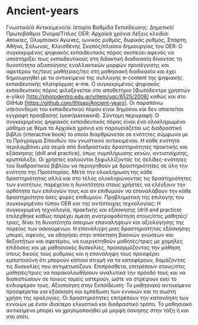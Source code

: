 # Ancient-years
Γνωστικό/ά Αντικείμενο/α: Ιστορία
Βαθμίδα Εκπαίδευσης: Δημοτικό/Πρωτοβάθμια
Όνομα/Τίτλος OER: Αρχαϊκά χρόνια
Λέξεις κλειδιά: Αποικίες, Ολυμπιακοί Αγώνες, ιωνικός ρυθμός, δωρικός ρυθμός, Σπάρτη, Αθήνα, Σόλωνας, Κλεισθένης
Σκοπός/πλαίσιο δημιουργίας του OER: Ο συγκεκριμένος ψηφιακός εκπαιδευτικός πόρος σκοπεύει αφενός να υποστηρίξει τους εκπαιδευτικούς στη διδακτική διαδικασία δίνοντας τη δυνατότητα αξιοποίησης εναλλακτικών μορφών προσέγγισης και αφετέρου τις/τους μαθήτριες/τες στη μαθησιακή διαδικασία και έχει δημιουργηθεί με τα αντικείμενα της συλλογής e-content της ψηφιακής εκπαιδευτικής πλατφόρμας e-me. Ο συγκεκριμένος ψηφιακός εκπαιδευτικός πόρος φιλοξενείται στο αποθετήριο [Φωτόδεντρο χρηστών e-yliko) [http://photodentro.edu.gr/v/item/ugc/8525/2008] καθώς και στο GitHub [https://github.com/thtsap/Ancient-years]. Οι παραπάνω υπεσύνδεμοι του εκπαιδευτικού πόρου είναι δημόσιοι και δεν απαιτείται εγγραφή πρόσβασης (user/password).
Σύντομη περιγραφή: Ο συγκεκριμένος ψηφιακός εκπαιδευτικός πόρος είναι ένα ολοκληρωμένο μάθημα με θέμα τα Αρχαϊκά χρόνια και παρουσιάζεται ως διαδραστικό βιβλίο (interactive book) το οποίο διαρθρώνεται σε ενότητες σύμφωνα με το Πρόγραμμα Σπουδών του γνωστικού αντικειμένου. Η κάθε ενότητα περιλαμβάνει μία σειρά από διαδραστικές δραστηριότητες πρακτικής και εξάσκησης (drill and practice), όπως συμπλήρωσης κενών, αντιστοίχισης, κρυπτόλεξο. Οι χρήστες καλούνται ξεφυλλίζοντας τις σελίδες-ενότητες του διαδραστικού βιβλίου να περιηγηθούν με δραστηριότητες σε όλη την ενότητα της Προϊστορίας. Μετά την ολοκλήρωση της κάθε δραστηριότητας αλλά και στο τέλος ολοκληρώνοντας τις δραστηριότητες των ενοτήτων, παρέχεται η δυνατότητα στους χρήστες να ελέγξουν την ορθότητα των επιλογών τους και αν επιθυμούν να επαναλάβουν την κάθε δραστηριότητα όσες φορές επιθυμούν.
Προβληματική της επιλογής του συγκεκριμένου τύπου OER και της αντίστοιχης τεχνολογίας: Η συγκεκριμένη τεχνολογία, πρακτικής και εξάσκησης (drill and practice) επιλέχθηκε καθώς παρέχει άμεση ανατροφοδότηση στους/στις μαθητές/τριες, δίνει τη δυνατότητα άπειρων επαναλήψεων και αξιολόγησης της πορείας των ασκούμενων. Η επανάληψη μιας δραστηριότητας εξάσκησης μπορεί, αφενός, να οδηγήσει στην απόκτηση βασικών γνώσεων και δεξιοτήτων και αφετέρου, να ευεργετηθούν μαθητές/τριες με χαμηλές επιδόσεις και με μαθησιακές δυσκολίες, προσαρμόζοντας την μάθηση στους δικούς τους ρυθμούς και η επανάληψη τους προσφέρει εμπιστοσύνη ότι μπορούν κάποια στιγμή να τα καταφέρουν, δαμάζοντας τις δυσκολίες που αντιμετωπίζουν. Επιπρόσθετα, επιτρέπουν στους/στις μαθητές/τριες να παρακολουθήσουν αναλυτικά την πρόοδό τους και να διαπιστώσουν σε ποιους τομείς υστερούν, ώστε να στρέψουν εκεί το ενδιαφέρον τους.
Αξιοποίηση στην Εκπαίδευση: Το μαθησιακό αντικείμενο προσφέρεται για εξάσκηση και εμπέδωση των εννοιών και τη σωστή χρήση της ορολογίας. Οι δραστηριότητες επιτρέπουν την κατανόηση των εννοιών με έναν ιδιαίτερο ελκυστικό και διαδραστικό τρόπο. Το μαθησιακό αντικείμενο μπορεί να χρησιμοποιηθεί με μορφή άσκησης στην τάξη ή και στο σπίτι.
